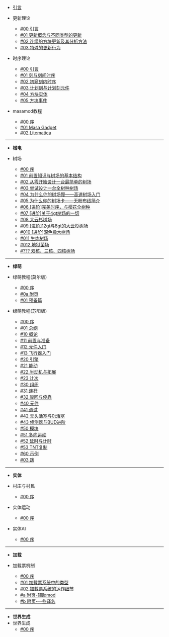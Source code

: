 - [引言](./)
- 更新理论
  - [#00 引言](./BlockUpdate/README.md)
  - [#01 更新概念与不同类型的更新](./BlockUpdate/01-更新概念与不同类型的更新.md)
  - [#02 连续的方块更新及其分析方法](./BlockUpdate/02-连续的方块更新及其分析方法.md)
  - [#03 特殊的更新行为](./BlockUpdate/03-特殊的更新行为.md)
- 时序理论
  - [#00 引言](./MicroTiming/README.md)
  - [#01 刻与刻间时序](./MicroTiming/01-刻与刻间时序.md)
  - [#02 初窥刻内时序](./MicroTiming/02-初窥刻内时序.md)
  - [#03 计划刻与计划刻元件](./MicroTiming/03-计划刻与计划刻元件.md)
  - [#04 方块实体](./MicroTiming/04-方块实体.md)
  - [#05 方块事件](./MicroTiming/05-方块事件.md)

- masamod教程
  - [#00 序](./Masamod/README.md)
  - [#01 Masa Gadget](./Masamod/01-MasaGadget.md)
  - [#02 Litematica](./Masamod/02-litematica)

---

- **械电**

- 树场
  - [#00 序](./TreeFarm/00-前言.md)
  - [#01 前置知识与树场的基本结构](./TreeFarm/01-前置知识与树场的基本结构.md)
  - [#02 从零开始设计一台最简单的树场](./TreeFarm/02-从零开始设计一台最简单的树场.md)
  - [#03 尝试设计一台全树种树场](./TreeFarm/03-尝试设计一台全树种树场.md)
  - [#04 为什么你的树场慢——高速树场入门](./TreeFarm/04-为什么你的树场慢——高速树场入门.md)
  - [#05 为什么你的树场卡——无粉布线简介](./TreeFarm/05-为什么你的树场卡——无粉布线简介.md)
  - [#06 [进阶]完美时序，与樱花全树种](./TreeFarm/404.md)
  - [#07 [进阶]关于4gt树场的一切](./TreeFarm/07-[进阶]关于4gt树场的一切.md)
  - [#08 大云杉树场](./TreeFarm/404.md)
  - [#09 [进阶]12gt与8gt的大云杉树场](./TreeFarm/404.md)
  - [#010 [进阶]深色橡木树场](./TreeFarm/404.md)
  - [#011 生炸树场](./TreeFarm/404.md)
  - [#012 地狱菌场](./TreeFarm/404.md)
  - [#??? 双核、三核、四核树场](./TreeFarm/404.md)
  
---

- **绿萌**

- 绿萌教程(莫尔版)
  - [#00 序](SlimeTech/Molforte/README.md)
  - [#0a 附页](SlimeTech/Molforte/0a-附页-最重要的放前头——主流作品的运维方法.md)
  - [#01 预备篇](SlimeTech/Molforte/01-预备篇——学习绿萌需要的环境.md)
- 绿萌教程(苏阳版)
  - [#00 序](SlimeTech/Twisuki/序.md)
  - [#01 总纲](SlimeTech/Twisuki/总纲.md)
  - [#10 概论](SlimeTech/Twisuki/1/10.md)
  - [#11 前置与准备](SlimeTech/Twisuki/1/11.md)
  - [#12 元件入门](SlimeTech/Twisuki/1/12.md)
  - [#13 飞行器入门](SlimeTech/Twisuki/1/13.md)
  - [#20 引擎](SlimeTech/Twisuki/2/20.md)
  - [#21 能动](SlimeTech/Twisuki/2/21.md)
  - [#22 半动机与拓展](SlimeTech/Twisuki/404.md)
  - [#23 计次](SlimeTech/Twisuki/404.md)
  - [#30 组织](SlimeTech/Twisuki/404.md)
  - [#31 连杆](SlimeTech/Twisuki/404.md)
  - [#32 驳回与停靠](SlimeTech/Twisuki/404.md)
  - [#40 元件](SlimeTech/Twisuki/404.md)
  - [#41 调试](SlimeTech/Twisuki/404.md)
  - [#42 无头活塞与0t活塞](SlimeTech/Twisuki/404.md)
  - [#43 侦测器与BUD进阶](SlimeTech/Twisuki/404.md)
  - [#50 模块](SlimeTech/Twisuki/404.md)
  - [#51 多向运动](SlimeTech/Twisuki/404.md)
  - [#52 延时与计时](SlimeTech/Twisuki/404.md)
  - [#53 TNT复制](SlimeTech/Twisuki/404.md)
  - [#60 示例](SlimeTech/Twisuki/404.md)
  - [#03 跋](SlimeTech/Twisuki/404.md)

---

- **实体**

- 村庄与村民
  - [#00 序](./Village/404.md)
- 实体运动
  - [#00 序](./EntityMove/00-序.md)
- 实体AI
  - [#00 序](./EntityAI/00-序.md)

---

- **加载**

- 加载票机制
  - [#00 序](./LoadingTicket/00-序.md)
  - [#01 加载票系统中的类型](./LoadingTicket/01-加载票系统中的类型.md)
  - [#02 加载票系统的运作细节](./LoadingTicket/02-加载票系统的运作细节.md)
  - [#a 附页-辅助mod](./LoadingTicket/a-附页-辅助mod.md)
  - [#b 附页-一些译名](./LoadingTicket/b-附页-一些译名.md)

---

- **世界生成**
- 世界生成
  - [#00 序](./WorldSpawn/404.md)
